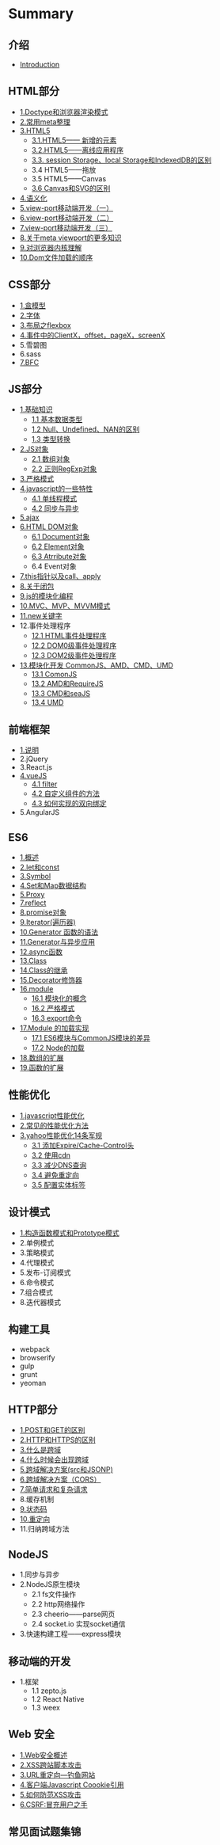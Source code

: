 # Summary

## 介绍

* [Introduction](README.md)

## HTML部分

* [1.Doctype和浏览器渲染模式](html/doctype.md)
* [2.常用meta整理](html/4.meta.md)
* [3.HTML5](html/3.html5.md)
  * [3.1.HTML5—— 新增的元素](html/3.html5/3.1.html5-yuan.md)
  * [3.2.HTML5——离线应用程序](html/3.html5/3.2.html5.md)
  * [3.3.  session Storage、local Storage和IndexedDB的区别](html/3.html5/3.3.-session-storagelocal-storageindexeddb.md)
  * 3.4 HTML5——拖放
  * 3.5 HTML5——Canvas
  * [3.6 Canvas和SVG的区别](html/3.html5/3.6-canvassvg.md)
* [4.语义化](html/3..md)
* [5.view-port移动端开发（一）](html/view-port.md)
* [6.view-port移动端开发（二）](html/view-port/6.view-port.md)
* [7.view-port移动端开发（三）](html/view-port/6.view-port/7.view-port.md)
* [8.关于meta viewport的更多知识](html/view-port/6meta-viewport.md)
* [9.对浏览器内核理解](html/9..md)
* [10.Dom文件加载的顺序](html/10.dom.md)

## CSS部分

* [1.盒模型](css/1..md)
* [2.字体](css/2..md)
* [3.布局之flexbox](css/3.flexbox.md)
* [4.事件中的ClientX，offset，pageX，screenX](css/4.clientxoffsetpagexscreenx.md)
* 5.雪碧图
* 6.sass
* [7.BFC](css/7.bfc.md)

## JS部分

* [1.基础知识](js/1..md)
  * [1.1 基本数据类型](js/1.1.md)
  * [1.2 Null、Undefined、NAN的区别](js/1.2-nullundefinednan.md)
  * [1.3 类型转换](js/1.3.md)
* [2.JS对象](js/2.js.md)
  * [2.1 数组对象](js/2.js/2.1.md)
  * [2.2 正则RegExp对象](js/2.js/2.2-regexp.md)
* [3.严格模式](js/3.yan-ge-mo-shi.md)
* [4.javascript的一些特性](js/1.javascript.md)
  * [4.1 单线程模式](js/1.javascript/1.1.md)
  * [4.2 同步与异步](js/1.javascript/1.2.md)
* [5.ajax](js/ajax.md)
* [6.HTML DOM对象](js/6.html-dom.md)
  * [6.1 Document对象](js/6.html-dom/6.1-document.md)
  * [6.2 Element对象](js/6.html-dom/6.2-element.md)
  * [6.3 Atrribute对象](js/6.html-dom/6.3-atrribute.md)
  * 6.4 Event对象
* [7.this指针以及call、apply](js/5.thiscallapply.md)
* [8.关于闭包](js/7..md)
* [9.js的模块化编程](js/6.js.md)
* [10.MVC、MVP、MVVM模式](js/10.mvcmvpmvvm.md)
* [11.new关键字](js/11.new.md)
* 12.事件处理程序
  * [12.1 HTML事件处理程序](js/12.1-html.md)
  * [12.2 DOM0级事件处理程序](js/12.2-dom0.md)
  * [12.3 DOM2级事件处理程序](js/12.3-dom2.md)
* [13.模块化开发 CommonJS、AMD、CMD、UMD](js/13mo-kuai-hua-kai-fa-commonjs-amd-cmd-umd.md)
  * [13.1 ComonJS](js/13mo-kuai-hua-kai-fa-commonjs-amd-cmd-umd/131-comonjs.md)
  * [13.2 AMD和RequireJS](js/13mo-kuai-hua-kai-fa-commonjs-amd-cmd-umd/132-admhe-requirejs.md)
  * [13.3 CMD和seaJS](js/13mo-kuai-hua-kai-fa-commonjs-amd-cmd-umd/133-cmdhe-seajs.md)
  * [13.4 UMD](js/13mo-kuai-hua-kai-fa-commonjs-amd-cmd-umd/134-umd.md)

## 前端框架

* [1.说明](1..md)
* 2.jQuery
* 3.React.js
* [4.vueJS](4.vue.md)
  * [4.1 filter](4.vue/41-filter.md)
  * [4.2 自定义组件的方法](4.vue/42-zi-ding-yi-zu-jian-de-fang-fa.md)
  * [4.3 如何实现的双向绑定](4.vue/43-ru-he-shi-xian-de-shuang-xiang-bang-ding.md)
* 5.AngularJS

## ES6

* [1.概述](es6/1..md)
* [2.let和const](es6/2.letconst.md)
* [3.Symbol](es6/3.symbol.md)
* [4.Set和Map数据结构](es6/4.setmap.md)
* [5.Proxy](es6/5.proxy.md)
* [7.reflect](es6/7.reflect.md)
* [8.promise对象](es6/8.promise.md)
* [9.Iterator\(遍历器\)](es6/7.iterator%28%29.md)
* [10.Generator 函数的语法](es6/10.generator.md)
* [11.Generator与异步应用](es6/11.generator.md)
* [12.async函数](es6/12.async.md)
* [13.Class](es6/13.class.md)
* [14.Class的继承](es6/14.class.md)
* [15.Decorator修饰器](es6/15.decorator.md)
* [16.module](es6/16.module.md)
  * [16.1 模块化的概念](es6/16.module/16.1.md)
  * [16.2 严格模式](es6/16.module/16.2.md)
  * [16.3 export命令](es6/16.module/16.3-export.md)
* [17.Module 的加载实现](es6/17.module.md)
  * [17.1 ES6模块与CommonJS模块的差异](es6/17.module/17.1-es6commonjs.md)
  * [17.2 Node的加载](es6/17.module/17.2-node.md)
* [18.数组的扩展](es6/18..md)
* [19.函数的扩展](es6/19..md)

## 性能优化

* [1.javascript性能优化](1.javascript.md)
* [2.常见的性能优化方法](2..md)
* [3.yahoo性能优化14条军规](3yahooxing-neng-you-hua-14-tiao-jun-gui.md)
  * [3.1 添加Expire/Cache-Control头](3yahooxing-neng-you-hua-14-tiao-jun-gui/31-tian-jia-expire-cache-control-tou.md)
  * [3.2 使用cdn](3yahooxing-neng-you-hua-14-tiao-jun-gui/32-shi-yong-cdn.md)
  * [3.3 减少DNS查询](3yahooxing-neng-you-hua-14-tiao-jun-gui/33-jianshao-dns-cha-xun.md)
  * [3.4 避免重定向](3yahooxing-neng-you-hua-14-tiao-jun-gui/34-bi-mian-zhong-ding-xiang.md)
  * [3.5 配置实体标签](3yahooxing-neng-you-hua-14-tiao-jun-gui/35-pei-zhi-shi-ti-biao-qian.md)

## 设计模式

* [1.构造函数模式和Prototype模式](1.prototype.md)
* 2.单例模式
* 3.策略模式
* 4.代理模式
* 5.发布-订阅模式
* 6.命令模式
* 7.组合模式
* 8.迭代器模式

## 构建工具

* webpack
* browserify
* gulp
* grunt
* yeoman

## HTTP部分

* [1.POST和GET的区别](chapter1/postget.md)
* [2.HTTP和HTTPS的区别](chapter1/httphttps.md)
* [3.什么是跨域](chapter1/3..md)
* [4.什么时候会出现跨域](chapter1/4..md)
* [5.跨域解决方案\(src和JSONP\)](chapter1/cors.md)
* [6.跨域解决方案（CORS）](chapter1/6.cors.md)
* [7.简单请求和复杂请求](chapter1/7..md)
* 8.缓存机制
* [9.状态码](chapter1/9zhuang-tai-ma.md)
* [10.重定向](chapter1/10zhong-ding-xiang.md)
* 11.归纳跨域方法

## NodeJS

* 1.同步与异步
* 2.NodeJS原生模块
  * 2.1 fs文件操作
  * 2.2 http网络操作
  * 2.3 cheerio——parse网页
  * 2.4 socket.io 实现socket通信
* 3.快速构建工程——express模块

## 移动端的开发

* 1.框架
  * 1.1 zepto.js
  * 1.2 React Native
  * 1.3 weex

## Web 安全

* [1.Web安全概述](web/1.md)
* [2.XSS跨站脚本攻击](web/2.xss.md)
* [3.URL重定向—钓鱼网站](web/3.url.md)
* [4.客户端Javascript Coookie引用](web/4.javascript-coookie.md)
* [5.如何防范XSS攻击](web/5.xss.md)
* [6.CSRF:冒充用户之手](web/6csrfmao-chong-yong-hu-zhi-shou.md)

## 常见面试题集锦

